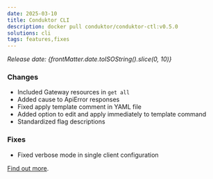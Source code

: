 ```yaml
---
date: 2025-03-10
title: Conduktor CLI
description: docker pull conduktor/conduktor-ctl:v0.5.0
solutions: cli
tags: features,fixes
---
```


*Release date: {frontMatter.date.toISOString().slice(0, 10)}*

### Changes
- Included Gateway resources in `get all`
- Added cause to ApiError responses 
- Fixed apply template comment in YAML file 
- Added option to edit and apply immediately to template command 
- Standardized flag descriptions

### Fixes
- Fixed verbose mode in single client configuration

[Find out more](https://github.com/conduktor/ctl/releases/tag/v0.5.0).